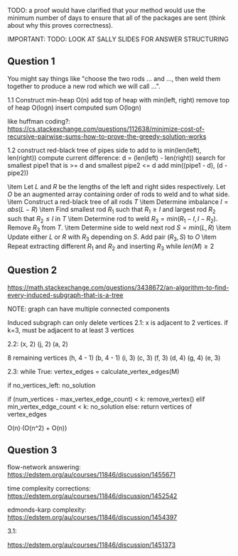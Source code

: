 <!-- SPDX-License-Identifier: zlib-acknowledgement -->

TODO: a proof would have clarified that your method would use the minimum number of days to ensure that all of the packages are sent (think about why this proves correctness).

IMPORTANT: TODO: LOOK AT SALLY SLIDES FOR ANSWER STRUCTURING

## Question 1
You might say things like "choose the two rods ... and ..., 
then weld them together to produce a new rod which we will call ...".


1.1 Construct min-heap O(n)
   add top of heap with min(left, right)
   remove top of heap O(logn)
   insert computed sum O(logn)

like huffman coding?: https://cs.stackexchange.com/questions/112638/minimize-cost-of-recursive-pairwise-sums-how-to-prove-the-greedy-solution-works

1.2
construct red-black tree of pipes
side to add to is min(len(left), len(right))
compute current difference: d = (len(left) - len(right))
search for smallest pipe1 that is >= d and smallest pipe2 <= d
add min((pipe1 - d), (d - pipe2))

  \item Let $L$ and $R$ be the lengths of the left and right sides respectively.
        Let $O$ be an augmented array containing order of rods to weld and to what side.
  \item Construct a red-black tree of all rods $T$
  \item Determine imbalance $I = abs(L - R)$
  \item Find smallest rod $R_1$ such that $R_1 \geq I$ and largest rod $R_2$ such that $R_2 \leq I$ in $T$
  \item Determine rod to weld $R_3 = min(R_1 - I, I - R_2)$. Remove $R_3$ from $T$.
  \item Determine side to weld next rod $S = min(L, R)$
  \item Update either $L$ or $R$ with $R_3$ depending on $S$. Add pair $(R_3, S)$ to $O$
  \item Repeat extracting different $R_1$ and $R_2$ and inserting $R_3$ while $len(M) \geq 2$

## Question 2
https://math.stackexchange.com/questions/3438672/an-algorithm-to-find-every-induced-subgraph-that-is-a-tree

NOTE: graph can have multiple connected components

Induced subgraph can only delete vertices
2.1:
x is adjacent to 2 vertices.
if k=3, must be adjacent to at least 3 vertices

2.2:
(x, 2)
(j, 2)
(a, 2)

8 remaining vertices
(h, 4 - 1)
(b, 4 - 1)
(i, 3)
(c, 3)
(f, 3)
(d, 4)
(g, 4)
(e, 3)


2.3:
while True:
  vertex_edges = calculate_vertex_edges(M)

  if no_vertices_left:
    no_solution
  
  if (num_vertices - max_vertex_edge_count) < k:
    remove_vertex()
  elif min_vertex_edge_count < k:
    no_solution
  else:
    return vertices of vertex_edges



O(n)·(O(n^2) + O(n))


## Question 3
flow-network answering:
https://edstem.org/au/courses/11846/discussion/1455671

time complexity corrections:
https://edstem.org/au/courses/11846/discussion/1452542

edmonds-karp complexity: https://edstem.org/au/courses/11846/discussion/1454397

3.1:

https://edstem.org/au/courses/11846/discussion/1451373
